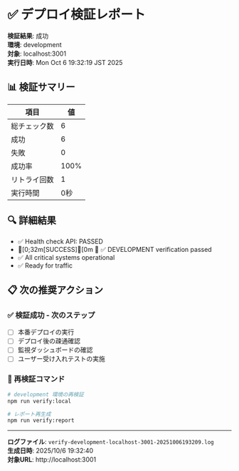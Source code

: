 # ✅ デプロイ検証レポート

**検証結果**: 成功  
**環境**: development  
**対象**: localhost:3001  
**実行日時**: Mon Oct  6 19:32:19 JST 2025  

## 📊 検証サマリー

| 項目 | 値 |
|------|-----|
| 総チェック数 | 6 |
| 成功 | 6 |
| 失敗 | 0 |
| 成功率 | 100% |
| リトライ回数 | 1 |
| 実行時間 | 0秒 |

## 🔍 詳細結果

- ✅ Health check API: PASSED
- [0;32m[SUCCESS][0m 🎉 ✅ DEVELOPMENT verification passed
- ✅ All critical systems operational
- ✅ Ready for traffic


## 📋 次の推奨アクション

### ✅ 検証成功 - 次のステップ
- [ ] 本番デプロイの実行
- [ ] デプロイ後の疎通確認
- [ ] 監視ダッシュボードの確認
- [ ] ユーザー受け入れテストの実施

### 🔄 再検証コマンド
```bash
# development 環境の再検証
npm run verify:local

# レポート再生成
npm run verify:report
```

---

**ログファイル**: `verify-development-localhost-3001-20251006193209.log`  
**生成日時**: 2025/10/6 19:32:40  
**対象URL**: http://localhost:3001  